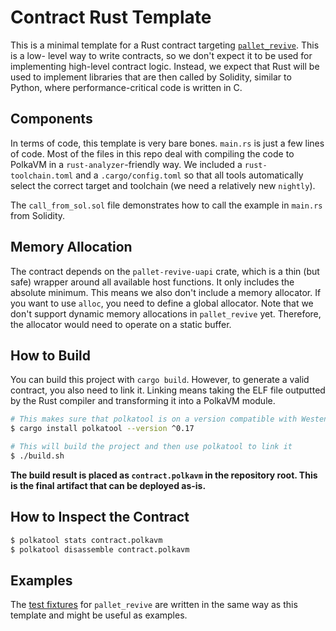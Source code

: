 # Contract Rust Template

This is a minimal template for a Rust contract targeting [`pallet_revive`](https://contracts.polkadot.io). This is a low-
level way to write contracts, so we don't expect it to be used for implementing high-level contract logic. Instead, we expect
that Rust will be used to implement libraries that are then called by Solidity, similar to Python, where performance-critical
code is written in C.

## Components

In terms of code, this template is very bare bones. `main.rs` is just a few lines of code. Most of the files in this repo
deal with compiling the code to PolkaVM in a `rust-analyzer`-friendly way. We included a `rust-toolchain.toml` and a
`.cargo/config.toml` so that all tools automatically select the correct target and toolchain (we need a relatively new `nightly`).

The `call_from_sol.sol` file demonstrates how to call the example in `main.rs` from Solidity.

## Memory Allocation

The contract depends on the `pallet-revive-uapi` crate, which is a thin (but safe) wrapper around all available host functions. It only
includes the absolute minimum. This means we also don't include a memory allocator. If you want to use `alloc`, you need to define
a global allocator. Note that we don't support dynamic memory allocations in `pallet_revive` yet. Therefore, the allocator would need
to operate on a static buffer.

## How to Build

You can build this project with `cargo build`. However, to generate a valid contract, you also need to link it. Linking means taking the
ELF file outputted by the Rust compiler and transforming it into a PolkaVM module.

```sh
# This makes sure that polkatool is on a version compatible with Westend AssetHub
$ cargo install polkatool --version ^0.17

# This will build the project and then use polkatool to link it
$ ./build.sh
```

**The build result is placed as `contract.polkavm` in the repository root. This is the final artifact that can be deployed as-is.**

## How to Inspect the Contract

```sh
$ polkatool stats contract.polkavm
$ polkatool disassemble contract.polkavm
```

## Examples

The [test fixtures](https://github.com/paritytech/polkadot-sdk/tree/master/substrate/frame/revive/fixtures/contracts) for `pallet_revive` are
written in the same way as this template and might be useful as examples.

